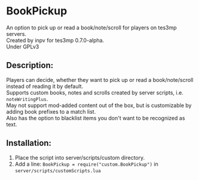 # BookPickup
An option to pick up or read a book/note/scroll for players on tes3mp servers.<br>
Created by inpv for tes3mp 0.7.0-alpha.<br>
Under GPLv3<br>
## Description:<br>
Players can decide, whether they want to pick up or read a book/note/scroll instead of reading it by default.<br>
Supports custom books, notes and scrolls created by server scripts, i.e. `noteWritingPlus`.<br>
May not support mod-added content out of the box, but is customizable by adding book prefixes to a match list.<br>
Also has the option to blacklist items you don't want to be recognized as text.<br>
## Installation:<br>
1. Place the script into server/scripts/custom directory.<br>
2. Add a line: `BookPickup = require("custom.BookPickup")` in `server/scripts/customScripts.lua`<br>

